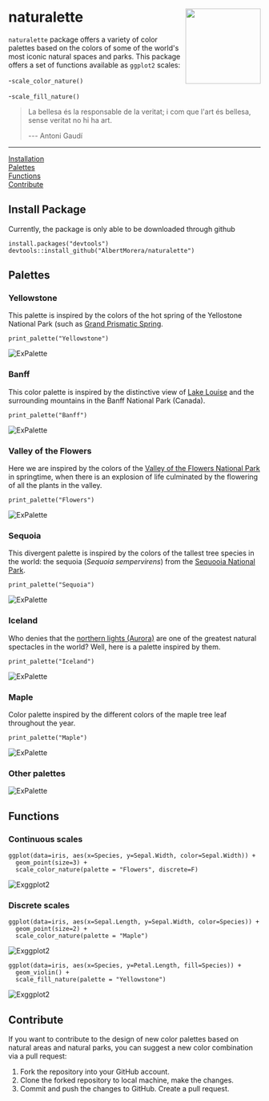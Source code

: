 # naturalette <img src="naturalette_hex.png" align="right" width="150" />

`naturalette` package offers a variety of color palettes based on the colors of some of the world's most iconic natural spaces and parks. This package offers a set of functions available as `ggplot2` scales:

-`scale_color_nature()`

-`scale_fill_nature()`


> La bellesa és la responsable de la veritat; i com que l'art és bellesa, sense veritat no hi ha art.
>
> --- Antoni Gaudí

***
[Installation](#install-package)  
[Palettes](#palettes)  
[Functions](#functions)  
[Contribute](#contribute) 

## Install Package
Currently, the package is only able to be downloaded through github

```{r}
install.packages("devtools") 
devtools::install_github("AlbertMorera/naturalette") 
```

## Palettes

### Yellowstone
This palette is inspired by the colors of the hot spring of the Yellostone National Park (such as [Grand Prismatic Spring](https://en.wikipedia.org/wiki/Grand_Prismatic_Spring). 
```{r}
print_palette("Yellowstone")
```
![ExPalette](palettes/examples_palettes/Yellowstone.png)

### Banff
This color palette is inspired by the distinctive view of [Lake Louise](https://en.wikipedia.org/wiki/Lake_Louise_(Alberta)) and the surrounding mountains in the Banff National Park (Canada). 
```{r}
print_palette("Banff")
```
![ExPalette](palettes/examples_palettes/Banff.png)

### Valley of the Flowers
Here we are inspired by the colors of the [Valley of the Flowers National Park](https://en.wikipedia.org/wiki/Valley_of_Flowers_National_Park) in springtime, when there is an explosion of life culminated by the flowering of all the plants in the valley.
```{r}
print_palette("Flowers")
```
![ExPalette](palettes/examples_palettes/Flowers.png)

### Sequoia
This divergent palette is inspired by the colors of the tallest tree species in the world: the sequoia (_Sequoia sempervirens_) from the [Sequooia National Park](https://en.wikipedia.org/wiki/Sequoia_National_Park).
```{r}
print_palette("Sequoia")
```
![ExPalette](palettes/examples_palettes/Sequoia.png)

### Iceland
Who denies that the [northern lights (Aurora)](https://en.wikipedia.org/wiki/Aurora) are one of the greatest natural spectacles in the world? Well, here is a palette inspired by them.
```{r}
print_palette("Iceland")
```
![ExPalette](palettes/examples_palettes/Iceland.png)

### Maple
Color palette inspired by the different colors of the maple tree leaf throughout the year.
```{r}
print_palette("Maple")
```
![ExPalette](palettes/examples_palettes/Maple.png)

### Other palettes
![ExPalette](palettes/examples_palettes/palettes.png)




## Functions

### Continuous scales
```{r}
ggplot(data=iris, aes(x=Species, y=Sepal.Width, color=Sepal.Width)) +
  geom_point(size=3) +
  scale_color_nature(palette = "Flowers", discrete=F)
```
![Exggplot2](palettes/example_functions/ggplot2_ex_1.png)

### Discrete scales
```{r}
ggplot(data=iris, aes(x=Sepal.Length, y=Sepal.Width, color=Species)) +
  geom_point(size=2) +
  scale_color_nature(palette = "Maple")
```
![Exggplot2](palettes/example_functions/ggplot2_ex_2.png)

```{r}
ggplot(data=iris, aes(x=Species, y=Petal.Length, fill=Species)) +
  geom_violin() +
  scale_fill_nature(palette = "Yellowstone")
```
![Exggplot2](palettes/example_functions/ggplot2_ex_3.png)


## Contribute

If you want to contribute to the design of new color palettes based on natural areas and natural parks, you can suggest a new color combination via a pull request:

1. Fork the repository into your GitHub account.
2. Clone the forked repository to local machine, make the changes.
3. Commit and push the changes to GitHub. Create a pull request.
